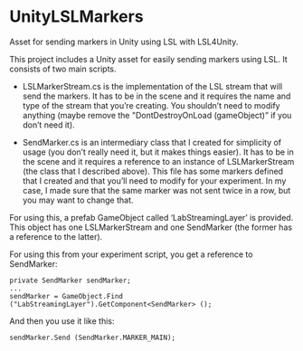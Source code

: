 # UnityLSLMarkers
Asset for sending markers in Unity using LSL with LSL4Unity.

This project includes a Unity asset for easily sending markers using LSL. It consists of two main scripts.

* LSLMarkerStream.cs is the implementation of the LSL stream that will send the markers. It has to be in the scene and it requires the name and type of the stream that you’re creating. You shouldn’t need to modify anything (maybe remove the "DontDestroyOnLoad (gameObject)” if you don’t need it).

* SendMarker.cs is an intermediary class that I created for simplicity of usage (you don’t really need it, but it makes things easier). It has to be in the scene and it requires a reference to an instance of LSLMarkerStream (the class that I described above). This file has some markers defined that I created and that you’ll need to modify for your experiment. In my case, I made sure that the same marker was not sent twice in a row, but you may want to change that.

For using this, a prefab GameObject called ‘LabStreamingLayer’ is provided. This object has one LSLMarkerStream and one SendMarker (the former has a reference to the latter).

For using this from your experiment script, you get a reference to SendMarker:

    private SendMarker sendMarker;
    ... 
    sendMarker = GameObject.Find ("LabStreamingLayer").GetComponent<SendMarker> ();  

And then you use it like this:

    sendMarker.Send (SendMarker.MARKER_MAIN);

